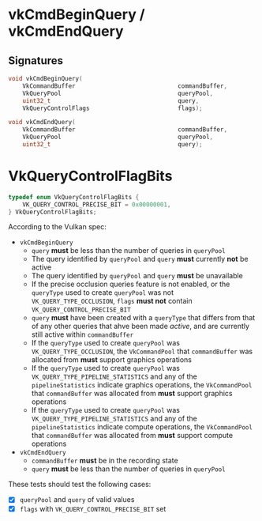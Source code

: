 # vkCmdBeginQuery / vkCmdEndQuery

## Signatures
```c++
void vkCmdBeginQuery(
    VkCommandBuffer                             commandBuffer,
    VkQueryPool                                 queryPool,
    uint32_t                                    query,
    VkQueryControlFlags                         flags);

void vkCmdEndQuery(
    VkCommandBuffer                             commandBuffer,
    VkQueryPool                                 queryPool,
    uint32_t                                    query);
```

# VkQueryControlFlagBits
```c++
typedef enum VkQueryControlFlagBits {
    VK_QUERY_CONTROL_PRECISE_BIT = 0x00000001,
} VkQueryControlFlagBits;
```

According to the Vulkan spec:
- `vkCmdBeginQuery`
  - `query` **must** be less than the number of queries in `queryPool`
  - The query identified by `queryPool` and `query` **must** currently **not**
  be active
  - The query identified by `queryPool` and `query` **must** be unavailable
  - If the precise occlusion queries feature is not enabled, or the `queryType`
  used to create `queryPool` was not `VK_QUERY_TYPE_OCCLUSION`, `flags` **must
  not** contain `VK_QUERY_CONTROL_PRECISE_BIT`
  - `query` **must** have been created with a `queryType` that differs from
  that of any other queries that ahve been made *active*, and are currently
  still active within `commandBuffer`
  - If the `queryType` used to create `queryPool` was `VK_QUERY_TYPE_OCCLUSION`,
  the `VkCommandPool` that `commandBuffer` was allocated from **must** support
  graphics operations
  - If the `queryType` used to create `queryPool` was
  `VK_QUERY_TYPE_PIPELINE_STATISTICS` and any of the `pipelineStatistics`
  indicate graphics operations, the `VkCommandPool` that `commandBuffer` was
  allocated from **must** support graphics operations
  - If the `queryType` used to create `queryPool` was
  `VK_QUERY_TYPE_PIPELINE_STATISTICS` and any of the `pipelineStatistics`
  indicate compute operations, the `VkCommandPool` that `commandBuffer` was
  allocated from **must** support compute operations
- `vkCmdEndQuery`
  - `commandBuffer` **must** be in the recording state
  - `query` **must** be less than the number of queries in `queryPool`

These tests should test the following cases:
- [x] `queryPool` and `query` of valid values
- [x] `flags` with `VK_QUERY_CONTROL_PRECISE_BIT` set
